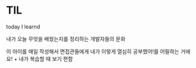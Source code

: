 # TIL 

today I learnd

내가 오늘 무엇을 배웠는지를 정리하는 개발자들의 문화

이 아이를 매일 작성해서 면접관들에게 내가 이렇게 열심히 공부했어!를 어필하는 거에요! + 내가 복습할 때 보기 편함
